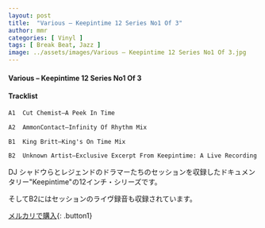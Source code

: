 ```yaml
---
layout: post
title:  "Various – Keepintime 12 Series No1 Of 3"
author: mmr
categories: [ Vinyl ]
tags: [ Break Beat, Jazz ]
image: ../assets/images/Various – Keepintime 12 Series No1 Of 3.jpg
---
```


#### Various – Keepintime 12 Series No1 Of 3

#### Tracklist
```md
A1  Cut Chemist–A Peek In Time

A2  AmmonContact–Infinity Of Rhythm Mix

B1  King Britt–King's On Time Mix

B2  Unknown Artist–Exclusive Excerpt From Keepintime: A Live Recording
```

DJ シャドウらとレジェンドのドラマーたちのセッションを収録したドキュメンタリー"Keepintime"の12インチ・シリーズです。

そしてB2にはセッションのライヴ録音も収録されています。


[メルカリで購入](https://jp.mercari.com/item/m29653192560){: .button1}

